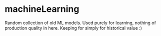 # machineLearning

Random collection of old ML models. Used purely for learning, nothing of production quality in here. Keeping for simply for historical value :)
